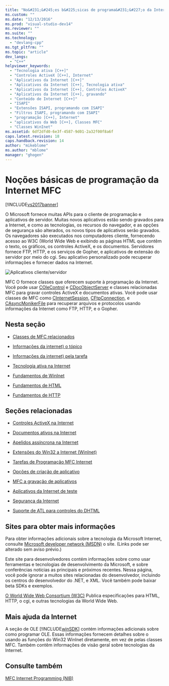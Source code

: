 ```yaml
---
title: "No&#231;&#245;es b&#225;sicas de programa&#231;&#227;o da Internet MFC | Microsoft Docs"
ms.custom: ""
ms.date: "12/13/2016"
ms.prod: "visual-studio-dev14"
ms.reviewer: ""
ms.suite: ""
ms.technology: 
  - "devlang-cpp"
ms.tgt_pltfrm: ""
ms.topic: "article"
dev_langs: 
  - "C++"
helpviewer_keywords: 
  - "Tecnologia ativa [C++]"
  - "Controles ActiveX [C++], Internet"
  - "Aplicativos da Internet [C++]"
  - "Aplicativos da Internet [C++], Tecnologia ativa"
  - "Aplicativos da Internet [C++], Controles ActiveX"
  - "Aplicativos da Internet [C++], gravando"
  - "Conteúdo de Internet [C++]"
  - "ISAPI"
  - "Extensões ISAPI, programando com ISAPI"
  - "Filtros ISAPI, programando com ISAPI"
  - "programação [C++], Internet"
  - "aplicativos da Web [C++], Classes MFC"
  - "Classes WinInet"
ms.assetid: 6df2dfd0-6e3f-4587-9d01-2a32f00f8a6f
caps.latest.revision: 18
caps.handback.revision: 14
author: "mikeblome"
ms.author: "mblome"
manager: "ghogen"
---
```

# No&#231;&#245;es b&#225;sicas de programa&#231;&#227;o da Internet MFC
[!INCLUDE[vs2017banner](../assembler/inline/includes/vs2017banner.md)]

O Microsoft fornece muitas APIs para o cliente de programação e aplicativos de servidor.  Muitas novos aplicativos estão sendo gravados para a Internet, e como as tecnologias, os recursos do navegador, e as opções de segurança são alterados, os novos tipos de aplicativos serão gravados.  Os navegadores são executados nos computadores cliente, fornecendo acesso ao W3C \(World Wide Web e exibindo as páginas HTML que contêm o texto, os gráficos, os controles ActiveX, e os documentos.  Servidores fornece FTP, HTTP, e os serviços de Gopher, e aplicativos de extensão do servidor por meio do cgi.  Seu aplicativo personalizado pode recuperar informações e fornecer dados na Internet.  
  
 ![Aplicativos cliente&#47;servidor](../mfc/media/vc38bq1.png "vc38BQ1")  
  
 MFC O fornece classes que oferecem suporte à programação da Internet.  Você pode usar [COleControl](../mfc/reference/colecontrol-class.md) e [CDocObjectServer](../mfc/reference/cdocobjectserver-class.md) e classes relacionadas MFC para gravar controles ActiveX e documentos ativas.  Você pode usar classes de MFC como [CInternetSession](../Topic/CInternetSession%20Class.md), [CFtpConnection](../mfc/reference/cftpconnection-class.md), e [CAsyncMonikerFile](../mfc/reference/casyncmonikerfile-class.md) para recuperar arquivos e protocolos usando informações da Internet como FTP, HTTP, e o Gopher.  
  
## Nesta seção  
  
-   [Classes de MFC relacionados](../mfc/internet-related-mfc-classes.md)  
  
-   [Informações da internet\) o tópico](../Topic/Internet%20Information%20by%20Topic.md)  
  
-   [Informações da internet\) pela tarefa](../mfc/internet-information-by-task.md)  
  
-   [Tecnologia ativa na Internet](../mfc/active-technology-on-the-internet.md)  
  
-   [Fundamentos de WinInet](../mfc/wininet-basics.md)  
  
-   [Fundamentos de HTML](../mfc/html-basics.md)  
  
-   [Fundamentos de HTTP](../mfc/http-basics.md)  
  
## Seções relacionadas  
  
-   [Controles ActiveX na Internet](../mfc/activex-controls-on-the-internet.md)  
  
-   [Documentos ativos na Internet](../Topic/Active%20Documents%20on%20the%20Internet.md)  
  
-   [Apelidos assíncrona na Internet](../mfc/asynchronous-monikers-on-the-internet.md)  
  
-   [Extensões do Win32 a Internet \(WinInet\)](../mfc/win32-internet-extensions-wininet.md)  
  
-   [Tarefas de Programação MFC Internet](../mfc/mfc-internet-programming-tasks.md)  
  
-   [Opções de criação de aplicativo](../mfc/application-design-choices.md)  
  
-   [MFC a gravação de aplicativos](../mfc/writing-mfc-applications.md)  
  
-   [Aplicativos da Internet de teste](../mfc/testing-internet-applications.md)  
  
-   [Segurança da Internet](../Topic/Internet%20Security%20\(C++\).md)  
  
-   [Suporte de ATL para controles do DHTML](../atl/atl-support-for-dhtml-controls.md)  
  
##  <a name="_core_web_sites_for_more_information"></a> Sites para obter mais informações  
 Para obter informações adicionais sobre a tecnologia da Microsoft Internet, consulte [Microsoft developer network \(MSDN\)](http://go.microsoft.com/fwlink/?LinkID=56322) o site. \(Links pode ser alterado sem aviso prévio.\)  
  
 Este site para desenvolvedores contém informações sobre como usar ferramentas e tecnologias de desenvolvimento da Microsoft, e sobre conferências notícias as principais e próximos recentes.  Nessa página, você pode ignorar a muitos sites relacionadas do desenvolvedor, incluindo os centros do desenvolvedor do .NET, e XML.  Você também pode baixar beta SDKs e exemplos.  
  
 [O World Wide Web Consortium \(W3C\)](http://go.microsoft.com/fwlink/?LinkID=37125) Publica especificações para HTML, HTTP, o cgi, e outras tecnologias da World Wide Web.  
  
##  <a name="_core_more_internet_help"></a> Mais ajuda da Internet  
 A seção de OLE [!INCLUDE[winSDK](../atl/includes/winsdk_md.md)] contém informações adicionais sobre como programar OLE.  Essas informações fornecem detalhes sobre o usando as funções do Win32 WinInet diretamente, em vez de pelas classes MFC.  Também contêm informações de visão geral sobre tecnologias da Internet.  
  
## Consulte também  
 [MFC Internet Programming \(NIB\)](http://msdn.microsoft.com/pt-br/0f7a1f3a-385b-4d56-a55b-0d766840c58a)